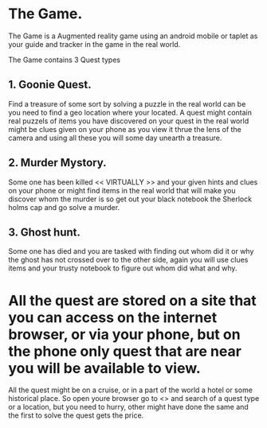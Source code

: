 # The Game.
The Game is a Augmented reality game using an android mobile or taplet as your guide and tracker in the game in the real world.

The Game contains 3 Quest types 
## 1. Goonie Quest.

Find a treasure of some sort by solving a puzzle in the real world can be you need to find a geo location where your located. A quest might contain real puzzels of items you have discovered on your quest in the real world might be clues given on your phone as you view it thrue the lens of the camera and using all these you will some day unearth a treasure.

## 2. Murder Mystory.

Some one has been killed << VIRTUALLY >> and your given hints and clues on your phone or might find items in the real world that will make you discover whom the murder is so get out your black notebook the Sherlock holms cap and go solve a murder.

## 3. Ghost hunt. 

Some one has died and you are tasked with finding out whom did it or why the ghost has not crossed over to the other side, again you will use clues items and your trusty notebook to figure out whom did what and why.

# All the quest are stored on a site that you can access on the internet browser, or via your phone, but on the phone only quest that are near you will be available to view.
All the quest might be on a cruise, or in a part of the world a hotel or some historical place.
So open youre browser go to <<TheGame>> and search of a quest type or a location, but you need to hurry, other might have done the same and the first to solve the quest gets the price.

